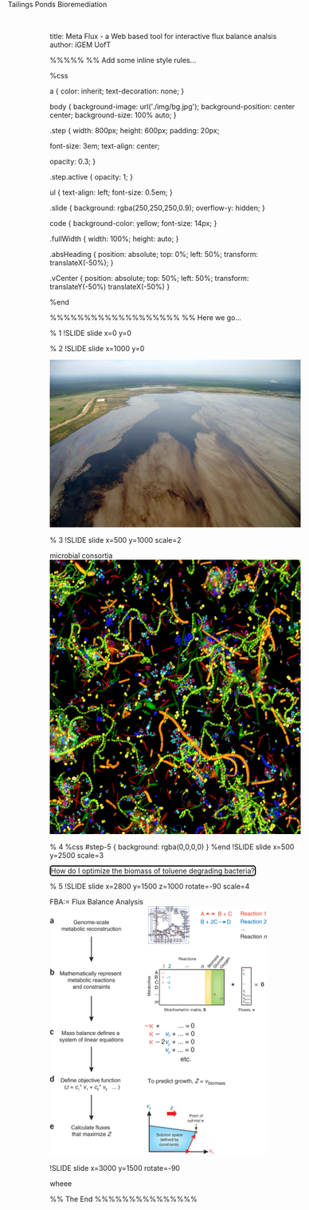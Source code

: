 title: Meta Flux - a Web based tool for interactive flux balance analsis
author: iGEM UofT


%%%%%
%% Add some inline style rules...

%css

a {
  color: inherit;
  text-decoration: none;
}

body {
  background-image: url('./img/bg.jpg');
  background-position: center center;
  background-size: 100% auto;
}

.step {
  width: 800px;
  height: 600px;
  padding: 20px;

  font-size: 3em;
  text-align: center;

  opacity: 0.3;
}

.step.active {
  opacity: 1;
}

ul {
    text-align: left;
    font-size: 0.5em;
}

.slide {
  background: rgba(250,250,250,0.9);
  overflow-y: hidden;
}

code {
  background-color: yellow;
  font-size: 14px;
}

.fullWidth {
    width: 100%;
    height: auto;
}

.absHeading {
    position: absolute;
    top: 0%;
    left: 50%;
    transform: translateX(-50%);
}

.vCenter {
    position: absolute;
    top: 50%;
    left: 50%;
    transform: translateY(-50%) translateX(-50%)
}

%end

<!-- bower:js -->
<!-- endbower -->

<script>
var stats = {
    begin: function() {
        return;
    },
    end: function() {
        return;
    }
}
</script>

<script src="https://code.jquery.com/jquery-1.11.3.min.js"></script>

<script src="https://cdnjs.cloudflare.com/ajax/libs/d3/3.5.6/d3.js"></script>
<script src="http://45.55.193.224/fba-webapp-fresh/src/iJO1366.js"></script>
 <script src="http://45.55.193.224/fba-webapp-fresh/src/lib/bundle-coffee.js"></script>




%%%%%%%%%%%%%%%%%%%
%% Here we go...


% 1
!SLIDE slide x=0 y=0
<canvas id="canvas"></canvas>

% 2
!SLIDE slide x=1000 y=0

<span style="position: absolute; top: 0%; left: 15%;">Tailings Ponds Bioremediation</span>

<img src="./img/tailings-pond.jpg" class="fullWidth"/>

% 3
!SLIDE slide x=500 y=1000 scale=2

<span class="absHeading">microbial consortia</span>
<img src="./img/consortia.jpg" style="width: auto; height: 550px;" />

% 4
%css
#step-5 {
    background: rgba(0,0,0,0)
}
%end
!SLIDE slide x=500 y=2500 scale=3

<span class="vCenter" style="background-color: rgba(255,255,255,0.8); border-radius: 5px; border: 2px solid black;">
How do I optimize the biomass of toluene degrading bacteria?
</span>

% 5
!SLIDE slide x=2800 y=1500 z=1000 rotate=-90 scale=4

FBA:= Flux Balance Analysis
<img src="./img/fba.gif" style="height: 500px; width: auto;" />

!SLIDE slide x=3000 y=1500 rotate=-90

wheee
<canvas id="canvas2"></canvas>
<script>
system = new FBA.System({
        width: 200,
        height: 200,
        backgroundColour: 'white',
        metaboliteRadius: 10,
        useStatic: false,
        everything: true,
        hideObjective: true
})
</script>

%% The End
%%%%%%%%%%%%%%%





<script type="text/javascript">
// rAF polyfill in external js file

main = function() {
	// Declare some globals
	var canvas = document.getElementById('canvas');
	var ctx = canvas.getContext('2d');
	var W = $('#step-1').width();
	var H = $('#step-1').height();
	var cx = parseInt(W/2);
	var cy = parseInt(H/2);
  var startTime = (new Date()).getTime();

	// Set the canvas dimensions
	canvas.width = W;
	canvas.height = H;

	// Parameters
	var bgColour = '#212121';

  // Animation object
	window.ANIM = window.ANIM || {};

	ANIM.pause = function() {
		window.cancelAnimationFrame(ANIM.core.animationFrame);
	};

	ANIM.play = function() {
		ANIM.core.then = Date.now();
		ANIM.core.frame();
	};

	ANIM.core = {
		frame: function() {
			ANIM.core.setDelta();
			ANIM.core.update();
			ANIM.core.render();
			ANIM.core.animationFrame = window.requestAnimationFrame(ANIM.core.frame);
		},
		setDelta: function() {
			ANIM.core.now = Date.now();
			ANIM.core.delta = (ANIM.core.now - ANIM.core.then) / 1000;
			// seconds since last frame
			ANIM.core.then = ANIM.core.now;
		},
		update: function() {
			// Update values here
      var timeDelta = (new Date()).getTime();
      circles.forEach(function(circle){
        circle.y += Math.sin((timeDelta * 2*Math.PI) / circle.xPeriod ) * circle.xMultiplier;
      	circle.x += Math.cos((timeDelta * 2*Math.PI) / circle.yPeriod ) * circle.yMultiplier;
      });
      lines = genLines();
		},
		render: function() {
      // clear and render new frame
			clearCanvas();
      circles.forEach(function(circle){
        drawCircle(circle);
      });
      lines.forEach(function(line) {
        drawLine(line);
      });
      ctx.font="20px Ubuntu";
      ctx.fillText("iGEM UofT",cx-220,cy+20);
      ctx.font="40px Ubuntu";
			ctx.fillText("computational",cx-220,cy+60);
      ctx.fillText("biology",cx-160,cy+100);
		}
	};

	// Fill canvas with bgColour
	clearCanvas();

  // Initialize objects here
  var circles = [{
    x: cx-75,
    y: cy-30,
    r: 20,
    xPeriod: 1000,
    yPeriod: 250,
    xMultiplier: 1,
    yMultiplier: 1,
    arcWidth: 10,
    colour: 'grey',
    fill: true
  }, {
    x: cx+75,
    y: cy+20,
    r: 20,
    xPeriod: 250,
    yPeriod: 250,
    xMultiplier: 1,
    yMultiplier: 1,
    arcWidth: 10,
    colour: 'grey',
    fill: true
  }, {
    x: cx-40,
    y: cy-80,
    r: 10,
    xPeriod: 1000,
    yPeriod: 2000,
    xMultiplier: 1,
    yMultiplier: 1,
    arcWidth: 2,
    colour: 'grey',
    fill: false
  }, {
    x: cx+120,
    y: cy-40,
    r: 10,
    xPeriod: 3000,
    yPeriod: 4000,
    xMultiplier: 1,
    yMultiplier: 1,
    arcWidth: 2,
    colour: 'grey',
    fill: false
  }, {
    x: cx+50,
    y: cy+100,
    r: 10,
    xPeriod: 1000,
    yPeriod: 1000,
    xMultiplier: 1,
    yMultiplier: 1,
    arcWidth: 2,
    colour: 'grey',
    fill: false
  }]

  var lines = genLines();

	// Start the animation
	ANIM.play();

	// Functions
	function clearCanvas() {
		ctx.fillStyle = bgColour;
		ctx.fillRect(0, 0, W, H);
	}

  function drawCircle(circle) {
		ctx.beginPath();
		ctx.arc(circle.x,circle.y,circle.r,0,2*Math.PI);
		ctx.lineWidth = circle.arcWidth;
		ctx.strokeStyle = circle.colour;
    ctx.fillStyle = circle.colour;
		ctx.stroke();
    if (circle.fill) {
      ctx.fill();
    }
	}

  function drawLine(line) {
   	ctx.beginPath();
    ctx.moveTo(line.x1, line.y1);
    ctx.lineTo(line.x2, line.y2);
    ctx.lineWidth = line.width;
    ctx.strokeStyle = line.colour;
    ctx.stroke();
  }

  function genLines() {
    var lines = new Array();

    lines.push({
      x1: circles[0].x,
      y1: circles[0].y,
      x2: circles[1].x,
      y2: circles[1].y,
      width: 5,
      color: 'grey'
    }, {
      x1: circles[0].x,
      y1: circles[0].y,
      x2: circles[2].x,
      y2: circles[2].y,
      width: 2,
      color: 'grey'
    }, {
      x1: circles[1].x,
      y1: circles[1].y,
      x2: circles[3].x,
      y2: circles[3].y,
      width: 2,
      color: 'grey'
    }, {
      x1: circles[1].x,
      y1: circles[1].y,
      x2: circles[4].x,
      y2: circles[4].y,
      width: 2,
      color: 'grey'
    });

    return lines;
  }
}

window.onload = function() {
	main();
}

</script>
